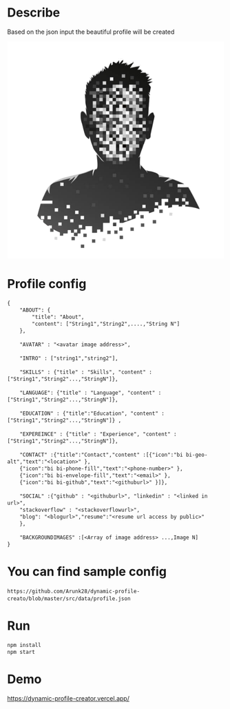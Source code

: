 # Describe
Based on the json input the beautiful profile will be created

![alt dynamic profile creator](https://github.com/Arunk28/dynamic-profile-creator/blob/main/profile.png?raw=true)

# Profile config
```
{
    "ABOUT": {
        "title": "About",
        "content": ["String1","String2",....,"String N"]
    },
    
    "AVATAR" : "<avatar image address>",
    
    "INTRO" : ["string1","string2"],
    
    "SKILLS" : {"title" : "Skills", "content" : ["String1","String2"...,"StringN"]}, 
    
    "LANGUAGE": {"title" : "Language", "content" : ["String1","String2"...,"StringN"]},  
    
    "EDUCATION" : {"title":"Education", "content" : ["String1","String2"...,"StringN"]} ,  
    
    "EXPEREINCE" : {"title" : "Experience", "content" : ["String1","String2"...,"StringN"]},
    
    "CONTACT" :{"title":"Contact","content" :[{"icon":"bi bi-geo-alt","text":"<location>" },
    {"icon":"bi bi-phone-fill","text":"<phone-number>" },
    {"icon":"bi bi-envelope-fill","text":"<email>" },
    {"icon":"bi bi-github","text":"<githuburl>" }]},
    
    "SOCIAL" :{"github" : "<githuburl>", "linkedin" : "<linked in url>",  
    "stackoverflow" : "<stackoverflowurl>",
    "blog": "<blogurl>","resume":"<resume url access by public>"
    },
    
    "BACKGROUNDIMAGES" :[<Array of image address> ...,Image N]
}
```

# You can find sample config
`https://github.com/Arunk28/dynamic-profile-creato/blob/master/src/data/profile.json`

# Run

 ```
 npm install
 npm start
 ```
 
 # Demo
 https://dynamic-profile-creator.vercel.app/
